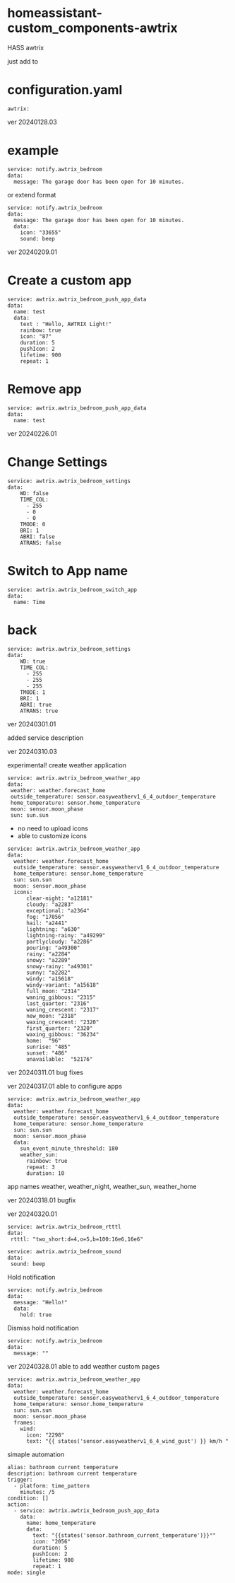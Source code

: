 # homeassistant-custom_components-awtrix
HASS awtrix 

just add to
# configuration.yaml 

```
awtrix:
```

ver 20240128.03

# example

```
service: notify.awtrix_bedroom
data:
  message: The garage door has been open for 10 minutes.
```

or extend format
```
service: notify.awtrix_bedroom
data:
  message: The garage door has been open for 10 minutes.
  data:
    icon: "33655"
    sound: beep
```

ver 20240209.01

# Create a custom app

```
service: awtrix.awtrix_bedroom_push_app_data
data: 
  name: test
  data:
    text : "Hello, AWTRIX Light!"
    rainbow: true
    icon: "87"
    duration: 5
    pushIcon: 2
    lifetime: 900
    repeat: 1
```

# Remove app

```
service: awtrix.awtrix_bedroom_push_app_data
data: 
  name: test
```

ver 20240226.01

# Change Settings

```
service: awtrix.awtrix_bedroom_settings
data:
    WD: false 
    TIME_COL: 
      - 255
      - 0
      - 0
    TMODE: 0 
    BRI: 1
    ABRI: false
    ATRANS: false
```

# Switch to App name

```
service: awtrix.awtrix_bedroom_switch_app
data: 
  name: Time
```

# back

```
service: awtrix.awtrix_bedroom_settings
data:
    WD: true 
    TIME_COL: 
      - 255
      - 255
      - 255
    TMODE: 1 
    BRI: 1
    ABRI: true
    ATRANS: true
```

ver 20240301.01

added service description

ver 20240310.03

experimental!
create weather application

```
service: awtrix.awtrix_bedroom_weather_app
data:
 weather: weather.forecast_home
 outside_temperature: sensor.easyweatherv1_6_4_outdoor_temperature
 home_temperature: sensor.home_temperature
 moon: sensor.moon_phase
 sun: sun.sun
```

- no need to upload icons
- able to customize icons

```
service: awtrix.awtrix_bedroom_weather_app
data:
  weather: weather.forecast_home
  outside_temperature: sensor.easyweatherv1_6_4_outdoor_temperature
  home_temperature: sensor.home_temperature
  sun: sun.sun
  moon: sensor.moon_phase
  icons:
      clear-night: "a12181" 
      cloudy: "a2283"
      exceptional: "a2364"
      fog: "17056"
      hail: "a2441" 
      lightning: "a630" 
      lightning-rainy: "a49299" 
      partlycloudy: "a2286" 
      pouring: "a49300" 
      rainy: "a2284" 
      snowy: "a2289" 
      snowy-rainy: "a49301" 
      sunny: "a2282" 
      windy: "a15618" 
      windy-variant: "a15618" 
      full_moon: "2314" 
      waning_gibbous: "2315" 
      last_quarter: "2316" 
      waning_crescent: "2317" 
      new_moon: "2318"
      waxing_crescent: "2320" 
      first_quarter: "2320" 
      waxing_gibbous: "36234" 
      home:  "96"
      sunrise: "485" 
      sunset: "486" 
      unavailable:  "52176"
```

ver 20240311.01
bug fixes

ver 20240317.01
able to configure apps

```
service: awtrix.awtrix_bedroom_weather_app
data:
  weather: weather.forecast_home
  outside_temperature: sensor.easyweatherv1_6_4_outdoor_temperature
  home_temperature: sensor.home_temperature
  sun: sun.sun
  moon: sensor.moon_phase
  data:
    sun_event_minute_threshold: 180
    weather_sun:
      rainbow: true
      repeat: 3
      duration: 10
```

app names 
weather, weather_night, weather_sun, weather_home

ver 20240318.01
bugfix


ver 20240320.01

```
service: awtrix.awtrix_bedroom_rtttl
data: 
 rtttl: "two_short:d=4,o=5,b=100:16e6,16e6"
```

```
service: awtrix.awtrix_bedroom_sound
data:
 sound: beep
```

Hold notification
```
service: notify.awtrix_bedroom
data:
  message: "Hello!"
  data: 
    hold: true
```

Dismiss hold notification
```
service: notify.awtrix_bedroom
data:
  message: ""
```

ver 20240328.01
able to add weather custom pages

```
service: awtrix.awtrix_bedroom_weather_app
data:
  weather: weather.forecast_home
  outside_temperature: sensor.easyweatherv1_6_4_outdoor_temperature
  home_temperature: sensor.home_temperature
  sun: sun.sun
  moon: sensor.moon_phase
  frames:
    wind: 
      icon: "2298"
      text: "{{ states('sensor.easyweatherv1_6_4_wind_gust') }} km/h "
```

simaple automation

```
alias: bathroom current temperature
description: bathroom current temperature
trigger:
  - platform: time_pattern
    minutes: /5
condition: []
action:
  - service: awtrix.awtrix_bedroom_push_app_data
    data:
      name: home_temperature
      data:
        text: "{{states('sensor.bathroom_current_temperature')}}°"
        icon: "2056"
        duration: 5
        pushIcon: 2
        lifetime: 900
        repeat: 1
mode: single
```